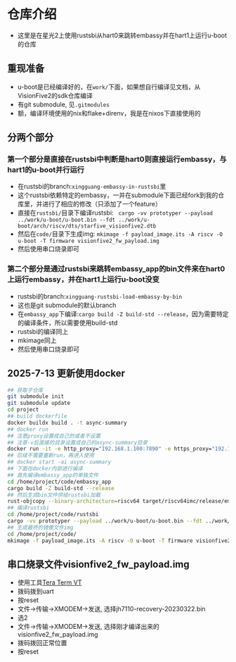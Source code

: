 # 仓库介绍
* 这里是在星光2上使用rustsbi从hart0来跳转embassy并在hart1上运行u-boot的仓库

## 重现准备
* u-boot是已经编译好的，在`work/`下面，如果想自行编译见文档，从VisionFive2的sdk仓库编译
* 有git submodule, 见`.gitmodules`
* 额，编译环境使用的nix和flake+direnv，我是在nixos下直接使用的

## 分两个部分
### 第一个部分是直接在rustsbi中判断是hart0则直接运行embassy，与hart1的u-boot并行运行
* 在rustsbi的branch:`xingguang-embassy-in-rustsbi`里
* 这个rustsbi依赖特定的embassy，一并在submodule下面已经fork到我的仓库里，并进行了相应的修改（只添加了一个feature）
* 直接在`rustsbi/`目录下编译rustsbi: ` cargo -vv prototyper --payload ../work/u-boot/u-boot.bin --fdt ../work/u-boot/arch/riscv/dts/starfive_visionfive2.dtb`
* 然后在`code/`目录下生成img: `mkimage -f payload_image.its -A riscv -O u-boot -T firmware visionfive2_fw_payload.img`
* 然后使用串口烧录即可

### 第二个部分是通过rustsbi来跳转embassy_app的bin文件来在hart0上运行embassy，并在hart1上运行u-boot没变
* rustsbi的branch:`xingguang-rustsbi-load-embassy-by-bin`
* 这也是git submodule的默认branch
* 在`embassy_app`下编译:`cargo build -Z build-std --release`，因为需要特定的编译条件，所以需要使用build-std
* rustsbi的编译同上
* mkimage同上
* 然后使用串口烧录即可


## 2025-7-13 更新使用docker
```bash
## 获取子仓库
git submodule init
git submodule update
cd project
## build dockerfile
docker buildx build . -t async-summary
## docker run
## 注意proxy设置成自己的或者不设置
## 注意-v后面接的目录设置成自己的async-summary目录
docker run -it -e http_proxy="192.168.1.100:7890" -e https_proxy="192.168.1.100:7890" --name async-summary --privileged -v /home/liu/async-summary:/home async-summary /bin/bash
## 后续不需要重新run，再进入使用
## docker start -ai async-summary
## 下面在docker内部进行编译
## 首先编译embassy_app的单独文件
cd /home/project/code/embassy_app
cargo build -Z build-std --release
## 然后生成bin文件供给rustsbi加载
rust-objcopy --binary-architecture=riscv64 target/riscv64imc/release/embassy_app -O binary embassy_app.bin
## 编译rustsbi
cd /home/project/code/rustsbi
cargo -vv prototyper --payload ../work/u-boot/u-boot.bin --fdt ../work/u-boot/arch/riscv/dts/starfive_visionfive2.dtb
## 生成最终的镜像文件img
cd /home/project/code/
mkimage -f payload_image.its -A riscv -O u-boot -T firmware visionfive2_fw_payload.img
```

## 串口烧录文件visionfive2_fw_payload.img
* 使用工具[Tera Term VT](https://teratermproject.github.io/index-en.html)
* 拨码拨到uart
* 按reset
* 文件->传输->XMODEM->发送, 选择jh7110-recovery-20230322.bin
* 选2
* 文件->传输->XMODEM->发送, 选择刚才编译出来的visionfive2_fw_payload.img
* 拨码拨回正常位置
* 按reset
